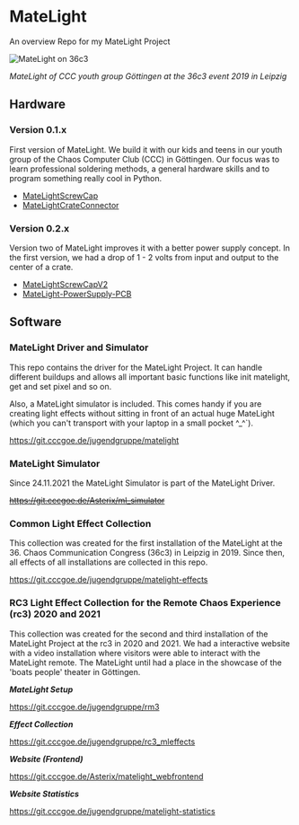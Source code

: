 # MateLight

An overview Repo for my MateLight Project

![MateLight on 36c3](https://git.cccgoe.de/jugendgruppe/website/-/raw/master/res/pic/MateLight36c3.jpg)

_MateLight of CCC youth group Göttingen at the 36c3 event 2019 in Leipzig_

## Hardware

### Version 0.1.x

First version of MateLight. We build it with our kids and teens in our youth group of the Chaos Computer Club (CCC) in Göttingen. Our focus was to learn professional soldering methods, a general hardware skills and to program something really cool in Python.

- [MateLightScrewCap](https://github.com/HansAchterbahn/MateLightScrewCap)
- [MateLightCrateConnector](https://github.com/HansAchterbahn/MateLightCrateConnector)

### Version 0.2.x

Version two of MateLight improves it with a better power supply concept. In the first version, we had a drop of 1 - 2 volts from input and output to the center of a crate.

- [MateLightScrewCapV2](https://github.com/HansAchterbahn/MateLightScrewCapV2)
- [MateLight-PowerSupply-PCB](https://github.com/HansAchterbahn/MateLight-PowerSupply-PCB)


## Software

### MateLight Driver and Simulator

This repo contains the driver for the MateLight Project. It can handle different buildups and allows all important basic functions like init matelight, get and set pixel and so on.

Also, a MateLight simulator is included. This comes handy if you are creating light effects without sitting in front of an actual huge MateLight (which you can't transport with your laptop in a small pocket ^_^`).
 
https://git.cccgoe.de/jugendgruppe/matelight


### MateLight Simulator

Since 24.11.2021 the MateLight Simulator is part of the MateLight Driver.

~~https://git.cccgoe.de/Asterix/ml_simulator~~


### Common Light Effect Collection

This collection was created for the first installation of the MateLight at the 36. Chaos Communication Congress (36c3) in Leipzig in 2019. Since then, all effects of all installations are collected in this repo.
 
https://git.cccgoe.de/jugendgruppe/matelight-effects


### RC3 Light Effect Collection for the Remote Chaos Experience (rc3) 2020 and 2021

This collection was created for the second and third installation of the MateLight Project at the rc3 in 2020 and 2021. We had a interactive website with a video installation where visitors were able to interact with the MateLight remote. The MateLight until had a place in the showcase of the 'boats people' theater in Göttingen.


___MateLight Setup___

https://git.cccgoe.de/jugendgruppe/rm3

___Effect Collection___

https://git.cccgoe.de/jugendgruppe/rc3_mleffects

___Website (Frontend)___

https://git.cccgoe.de/Asterix/matelight_webfrontend

___Website Statistics___

https://git.cccgoe.de/jugendgruppe/matelight-statistics

